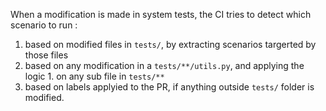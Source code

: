 When a modification is made in system tests, the CI tries to detect which scenario to run :

1. based on modified files in `tests/`, by extracting scenarios targerted by those files
1. based on any modification in a `tests/**/utils.py`, and applying the logic 1. on any sub file in `tests/**`
1. based on labels applyied to the PR, if anything outside `tests/` folder is modified.
